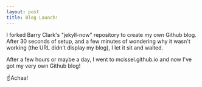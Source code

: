 ```yaml
---
layout: post
title: Blog Launch!
---
```


I forked Barry Clark's "jekyll-now" repository to create my own Github blog. After 30 seconds of setup, and a few minutes of wondering why it wasn't working (the URL didn't display my blog), I let it sit and waited.

After a few hours or maybe a day, I went to mcissel.github.io and now I've got my very own Github blog!

:point_up:Achaa!
